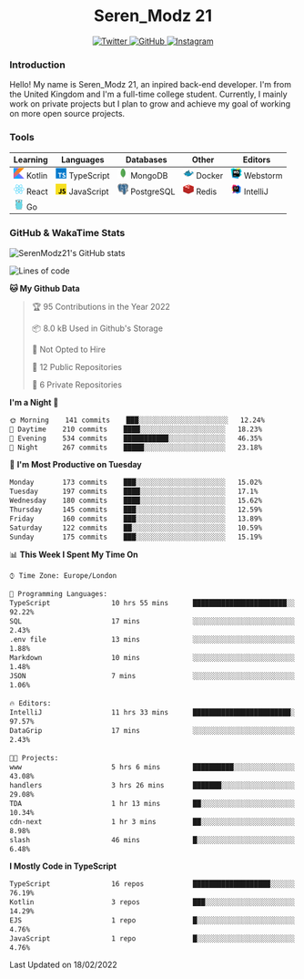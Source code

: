 <div align="center">
  <h1>Seren_Modz 21</h1>
  <a href="https://twitter.com/SerenModz21">
    <img alt="Twitter" src="https://img.shields.io/badge/twitter%20-%231DA1F2.svg?&style=for-the-badge&logo=Twitter&logoColor=white">
  </a>
  <a href="https://github.com/SerenModz21">
    <img alt="GitHub" src="https://img.shields.io/badge/github%20-%23121011.svg?&style=for-the-badge&logo=github&logoColor=white">
  </a>
  <a href="https://www.instagram.com/serenmodz21">
    <img alt="Instagram" src="https://img.shields.io/badge/instagram%20-%23E4405F.svg?&style=for-the-badge&logo=Instagram&logoColor=white">
  </a>
</div>

### Introduction

Hello! My name is Seren_Modz 21, an inpired back-end developer. I'm from the United Kingdom and I'm a full-time college student. Currently, I mainly work on private projects but I plan to grow and achieve my goal of working on more open source projects. 

### Tools

 **Learning**                                        | **Languages**                                               | **Databases**                                               | **Other**                                           | **Editors**                                                  
-----------------------------------------------------|-------------------------------------------------------------|-------------------------------------------------------------|-----------------------------------------------------|--------------------------------------------------------------
 <img width="19px" src="./assets/kotlin.svg"> Kotlin | <img width="19px" src="./assets/typescript.svg"> TypeScript | <img width="19px" src="./assets/mongodb.svg"> MongoDB       | <img width="19px" src="./assets/docker.svg"> Docker | <img width="19px" src="./assets/webstorm.svg"> Webstorm      
 <img width="19px" src="./assets/react.svg"> React   | <img width="19px" src="./assets/javascript.svg"> JavaScript | <img width="19px" src="./assets/postgresql.svg"> PostgreSQL | <img width="19px" src="./assets/redis.svg"> Redis   | <img width="19px" src="./assets/intellij-idea.svg"> IntelliJ
 <img width="19px" src="./assets/go.svg"> Go         |                                                             |                                                             |                                                     |                                                                                                               

### GitHub & WakaTime Stats

![SerenModz21's GitHub stats](https://github-readme-stats.vercel.app/api?username=SerenModz21&show_icons=true&theme=dark)

<!--START_SECTION:waka-->
![Lines of code](https://img.shields.io/badge/From%20Hello%20World%20I%27ve%20Written-42813%20lines%20of%20code-blue)

**🐱 My Github Data** 

> 🏆 95 Contributions in the Year 2022
 > 
> 📦 8.0 kB Used in Github's Storage 
 > 
> 🚫 Not Opted to Hire
 > 
> 📜 12 Public Repositories 
 > 
> 🔑 6 Private Repositories  
 > 
**I'm a Night 🦉** 

```text
🌞 Morning    141 commits    ███░░░░░░░░░░░░░░░░░░░░░░   12.24% 
🌆 Daytime    210 commits    ████░░░░░░░░░░░░░░░░░░░░░   18.23% 
🌃 Evening    534 commits    ███████████░░░░░░░░░░░░░░   46.35% 
🌙 Night      267 commits    █████░░░░░░░░░░░░░░░░░░░░   23.18%

```
📅 **I'm Most Productive on Tuesday** 

```text
Monday       173 commits    ███░░░░░░░░░░░░░░░░░░░░░░   15.02% 
Tuesday      197 commits    ████░░░░░░░░░░░░░░░░░░░░░   17.1% 
Wednesday    180 commits    ████░░░░░░░░░░░░░░░░░░░░░   15.62% 
Thursday     145 commits    ███░░░░░░░░░░░░░░░░░░░░░░   12.59% 
Friday       160 commits    ███░░░░░░░░░░░░░░░░░░░░░░   13.89% 
Saturday     122 commits    ██░░░░░░░░░░░░░░░░░░░░░░░   10.59% 
Sunday       175 commits    ███░░░░░░░░░░░░░░░░░░░░░░   15.19%

```


📊 **This Week I Spent My Time On** 

```text
⌚︎ Time Zone: Europe/London

💬 Programming Languages: 
TypeScript               10 hrs 55 mins      ███████████████████████░░   92.22% 
SQL                      17 mins             ░░░░░░░░░░░░░░░░░░░░░░░░░   2.43% 
.env file                13 mins             ░░░░░░░░░░░░░░░░░░░░░░░░░   1.88% 
Markdown                 10 mins             ░░░░░░░░░░░░░░░░░░░░░░░░░   1.48% 
JSON                     7 mins              ░░░░░░░░░░░░░░░░░░░░░░░░░   1.06%

🔥 Editors: 
IntelliJ                 11 hrs 33 mins      ████████████████████████░   97.57% 
DataGrip                 17 mins             ░░░░░░░░░░░░░░░░░░░░░░░░░   2.43%

🐱‍💻 Projects: 
www                      5 hrs 6 mins        ██████████░░░░░░░░░░░░░░░   43.08% 
handlers                 3 hrs 26 mins       ███████░░░░░░░░░░░░░░░░░░   29.08% 
TDA                      1 hr 13 mins        ██░░░░░░░░░░░░░░░░░░░░░░░   10.34% 
cdn-next                 1 hr 3 mins         ██░░░░░░░░░░░░░░░░░░░░░░░   8.98% 
slash                    46 mins             █░░░░░░░░░░░░░░░░░░░░░░░░   6.48%

```

**I Mostly Code in TypeScript** 

```text
TypeScript               16 repos            ███████████████████░░░░░░   76.19% 
Kotlin                   3 repos             ███░░░░░░░░░░░░░░░░░░░░░░   14.29% 
EJS                      1 repo              █░░░░░░░░░░░░░░░░░░░░░░░░   4.76% 
JavaScript               1 repo              █░░░░░░░░░░░░░░░░░░░░░░░░   4.76%

```



 Last Updated on 18/02/2022
<!--END_SECTION:waka-->
